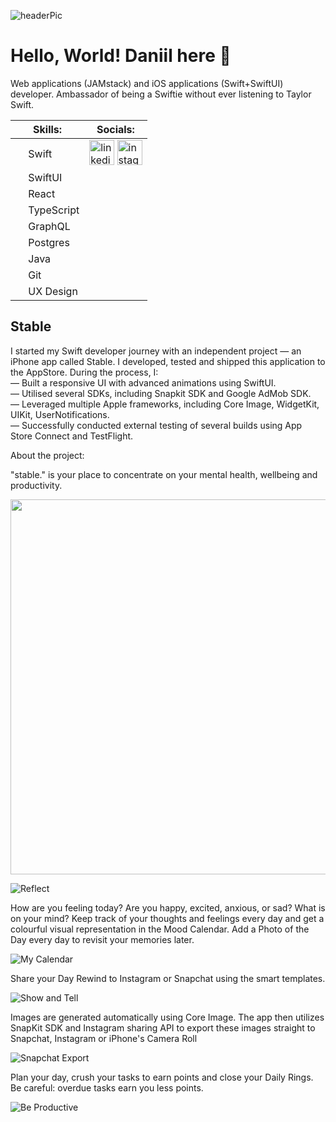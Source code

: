 ![headerPic](https://user-images.githubusercontent.com/90253901/194671328-0c0af353-e936-430a-afec-f9b3e4d37496.png)
# Hello, World! Daniil here 👋
Web applications (JAMstack) and iOS applications (Swift+SwiftUI) developer. Ambassador of being a Swiftie without ever listening to Taylor Swift. 

|Skills:| Socials: |
|-----------------------------------------------------------------------------------------------------------------------------------------------|---|
|<img src="https://user-images.githubusercontent.com/90253901/194717945-e64920e4-d4ba-4e10-8ef8-f1a410f52923.png" width = "16"> Swift<br />|[<img src='https://cdn.jsdelivr.net/npm/simple-icons@3.0.1/icons/linkedin.svg' alt='linkedin' height='40'>](https://www.linkedin.com/in/daniil-bya/)  [<img src='https://cdn.jsdelivr.net/npm/simple-icons@3.0.1/icons/instagram.svg' alt='instagram' height='40'>](https://www.instagram.com/peachtuber/) |
|<img src="https://user-images.githubusercontent.com/90253901/194718051-5e1005bb-fc0f-41aa-b843-d962660022a3.png" width = "16"> SwiftUI<br />|
|<img src="https://github.com/byadaniil/byadaniil/assets/90253901/ef3a36ba-11ae-416f-91aa-5a858bb3bb70" width = "16"> React<br/>|
|<img src="https://github.com/byadaniil/byadaniil/assets/90253901/3908c384-e80c-4124-9929-05aef13f15cd" width = "16"> TypeScript<br/>|
|<img src="https://github.com/byadaniil/byadaniil/assets/90253901/8685b49d-237b-4bcb-96ed-3cf7a3ca4cda" width = "16"> GraphQL<br/>|
|<img src="https://github.com/byadaniil/byadaniil/assets/90253901/d5d71704-d1c5-4765-a2c1-e874045461c4" width = "16"> Postgres<br/>|
|<img src="https://user-images.githubusercontent.com/90253901/194718231-49e215f4-11c5-4075-af13-17d6ae00467c.png" width = "16"> Java<br />|
|<img src="https://user-images.githubusercontent.com/90253901/194718581-ab952b3c-e3c9-4a02-9f23-646ba39807c2.png" width = "16"> Git<br />|
|<img src="https://user-images.githubusercontent.com/90253901/194718768-df924f5a-d0d1-4afd-9c45-43ee0a092fe1.png" width = "16"> UX Design<br />|


## Stable
I started my Swift developer journey with an independent project — an iPhone app called Stable. I developed, tested and shipped this application to the AppStore. During the process, I:
<br />— Built a responsive UI with advanced animations using SwiftUI.
<br />— Utilised several SDKs, including Snapkit SDK and Google AdMob SDK.
<br />— Leveraged multiple Apple frameworks, including Core Image, WidgetKit, UIKit, UserNotifications.
<br />— Successfully conducted external testing of several builds using App Store Connect and TestFlight.

About the project:

"stable." is your place to concentrate on your mental health, wellbeing and productivity. 

<img src="https://user-images.githubusercontent.com/90253901/194671760-2a48ef82-c83f-40bb-8b84-e50b090bc412.png" width="600"/>

![Reflect](https://user-images.githubusercontent.com/90253901/194712205-8c349083-6bbb-4291-a8b4-afc4bdb4ed13.gif)

How are you feeling today? Are you happy, excited, anxious, or sad? What is on your mind? Keep track of your thoughts and feelings every day and get a colourful visual representation in the Mood Calendar. Add a Photo of the Day every day to revisit your memories later.

![My Calendar](https://user-images.githubusercontent.com/90253901/194712223-fda33243-4ab4-45d2-ba96-3672550d89ea.gif)

Share your Day Rewind to Instagram or Snapchat using the smart templates. 

![Show and Tell](https://user-images.githubusercontent.com/90253901/194712409-17367210-a105-4df4-8b78-db663b8f0bee.gif)

Images are generated automatically using Core Image. The app then utilizes SnapKit SDK and Instagram sharing API to export these images straight to Snapchat, Instagram or iPhone's Camera Roll

![Snapchat Export](https://user-images.githubusercontent.com/90253901/194719968-85949df3-3a2b-464a-a003-abb650c46b54.gif)

Plan your day, crush your tasks to earn points and close your Daily Rings. Be careful: overdue tasks earn you less points.

![Be Productive](https://user-images.githubusercontent.com/90253901/194712455-85785167-03b8-4b44-bd80-e382760f25b1.gif)
